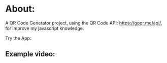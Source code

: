 # About:

A QR Code Generator project, using the QR Code API: https://goqr.me/api/, for improve my javascript knowledge.

Try the App: 

## Example video:
